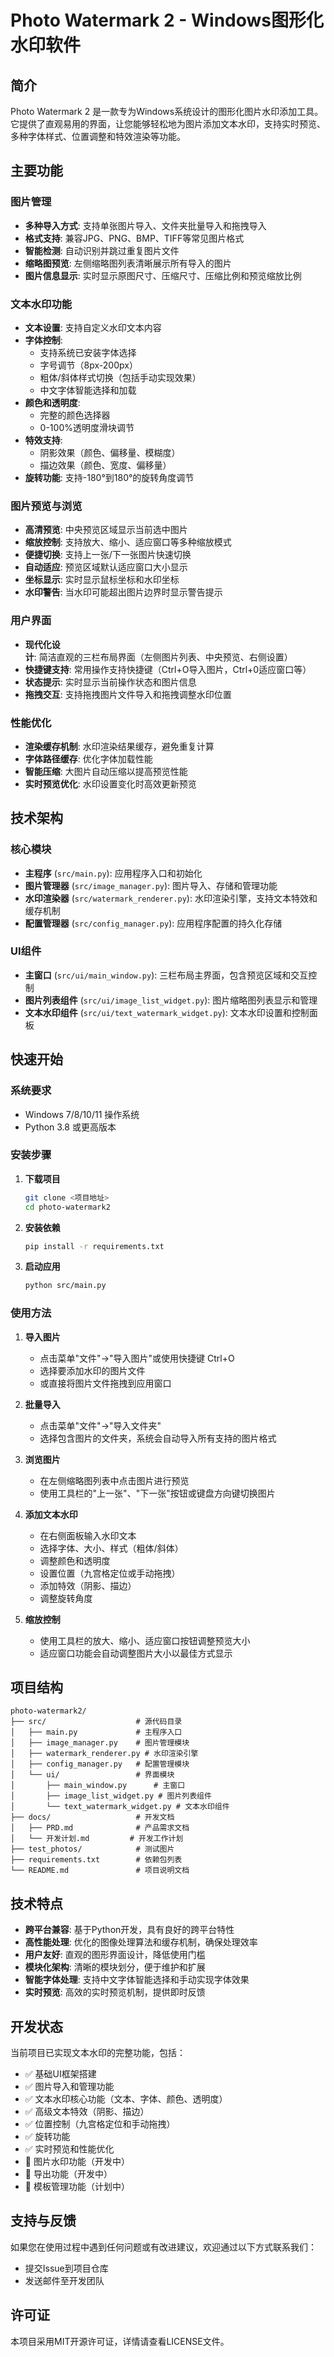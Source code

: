 # Photo Watermark 2 - Windows图形化水印软件

## 简介
Photo Watermark 2 是一款专为Windows系统设计的图形化图片水印添加工具。它提供了直观易用的界面，让您能够轻松地为图片添加文本水印，支持实时预览、多种字体样式、位置调整和特效渲染等功能。

## 主要功能

### 图片管理
- **多种导入方式**: 支持单张图片导入、文件夹批量导入和拖拽导入
- **格式支持**: 兼容JPG、PNG、BMP、TIFF等常见图片格式
- **智能检测**: 自动识别并跳过重复图片文件
- **缩略图预览**: 左侧缩略图列表清晰展示所有导入的图片
- **图片信息显示**: 实时显示原图尺寸、压缩尺寸、压缩比例和预览缩放比例

### 文本水印功能
- **文本设置**: 支持自定义水印文本内容
- **字体控制**: 
  - 支持系统已安装字体选择
  - 字号调节（8px-200px）
  - 粗体/斜体样式切换（包括手动实现效果）
  - 中文字体智能选择和加载
- **颜色和透明度**: 
  - 完整的颜色选择器
  - 0-100%透明度滑块调节
- **特效支持**:
  - 阴影效果（颜色、偏移量、模糊度）
  - 描边效果（颜色、宽度、偏移量）
- **旋转功能**: 支持-180°到180°的旋转角度调节

### 图片预览与浏览
- **高清预览**: 中央预览区域显示当前选中图片
- **缩放控制**: 支持放大、缩小、适应窗口等多种缩放模式
- **便捷切换**: 支持上一张/下一张图片快速切换
- **自动适应**: 预览区域默认适应窗口大小显示
- **坐标显示**: 实时显示鼠标坐标和水印坐标
- **水印警告**: 当水印可能超出图片边界时显示警告提示

### 用户界面
- **现代化设计**: 简洁直观的三栏布局界面（左侧图片列表、中央预览、右侧设置）
- **快捷键支持**: 常用操作支持快捷键（Ctrl+O导入图片，Ctrl+0适应窗口等）
- **状态提示**: 实时显示当前操作状态和图片信息
- **拖拽交互**: 支持拖拽图片文件导入和拖拽调整水印位置

### 性能优化
- **渲染缓存机制**: 水印渲染结果缓存，避免重复计算
- **字体路径缓存**: 优化字体加载性能
- **智能压缩**: 大图片自动压缩以提高预览性能
- **实时预览优化**: 水印设置变化时高效更新预览

## 技术架构

### 核心模块
- **主程序** (`src/main.py`): 应用程序入口和初始化
- **图片管理器** (`src/image_manager.py`): 图片导入、存储和管理功能
- **水印渲染器** (`src/watermark_renderer.py`): 水印渲染引擎，支持文本特效和缓存机制
- **配置管理器** (`src/config_manager.py`): 应用程序配置的持久化存储

### UI组件
- **主窗口** (`src/ui/main_window.py`): 三栏布局主界面，包含预览区域和交互控制
- **图片列表组件** (`src/ui/image_list_widget.py`): 图片缩略图列表显示和管理
- **文本水印组件** (`src/ui/text_watermark_widget.py`): 文本水印设置和控制面板

## 快速开始

### 系统要求
- Windows 7/8/10/11 操作系统
- Python 3.8 或更高版本

### 安装步骤

1. **下载项目**
   ```bash
   git clone <项目地址>
   cd photo-watermark2
   ```

2. **安装依赖**
   ```bash
   pip install -r requirements.txt
   ```

3. **启动应用**
   ```bash
   python src/main.py
   ```

### 使用方法

1. **导入图片**
   - 点击菜单"文件"→"导入图片"或使用快捷键 Ctrl+O
   - 选择要添加水印的图片文件
   - 或直接将图片文件拖拽到应用窗口

2. **批量导入**
   - 点击菜单"文件"→"导入文件夹"
   - 选择包含图片的文件夹，系统会自动导入所有支持的图片格式

3. **浏览图片**
   - 在左侧缩略图列表中点击图片进行预览
   - 使用工具栏的"上一张"、"下一张"按钮或键盘方向键切换图片

4. **添加文本水印**
   - 在右侧面板输入水印文本
   - 选择字体、大小、样式（粗体/斜体）
   - 调整颜色和透明度
   - 设置位置（九宫格定位或手动拖拽）
   - 添加特效（阴影、描边）
   - 调整旋转角度

5. **缩放控制**
   - 使用工具栏的放大、缩小、适应窗口按钮调整预览大小
   - 适应窗口功能会自动调整图片大小以最佳方式显示

## 项目结构
```
photo-watermark2/
├── src/                    # 源代码目录
│   ├── main.py             # 主程序入口
│   ├── image_manager.py    # 图片管理模块
│   ├── watermark_renderer.py # 水印渲染引擎
│   ├── config_manager.py   # 配置管理模块
│   └── ui/                 # 界面模块
│       ├── main_window.py      # 主窗口
│       ├── image_list_widget.py # 图片列表组件
│       └── text_watermark_widget.py # 文本水印组件
├── docs/                   # 开发文档
│   ├── PRD.md              # 产品需求文档
│   └── 开发计划.md         # 开发工作计划
├── test_photos/            # 测试图片
├── requirements.txt        # 依赖包列表
└── README.md               # 项目说明文档
```

## 技术特点
- **跨平台兼容**: 基于Python开发，具有良好的跨平台特性
- **高性能处理**: 优化的图像处理算法和缓存机制，确保处理效率
- **用户友好**: 直观的图形界面设计，降低使用门槛
- **模块化架构**: 清晰的模块划分，便于维护和扩展
- **智能字体处理**: 支持中文字体智能选择和手动实现字体效果
- **实时预览**: 高效的实时预览机制，提供即时反馈

## 开发状态
当前项目已实现文本水印的完整功能，包括：
- ✅ 基础UI框架搭建
- ✅ 图片导入和管理功能
- ✅ 文本水印核心功能（文本、字体、颜色、透明度）
- ✅ 高级文本特效（阴影、描边）
- ✅ 位置控制（九宫格定位和手动拖拽）
- ✅ 旋转功能
- ✅ 实时预览和性能优化
- 🔄 图片水印功能（开发中）
- 🔄 导出功能（开发中）
- 🔄 模板管理功能（计划中）

## 支持与反馈
如果您在使用过程中遇到任何问题或有改进建议，欢迎通过以下方式联系我们：
- 提交Issue到项目仓库
- 发送邮件至开发团队

## 许可证
本项目采用MIT开源许可证，详情请查看LICENSE文件。
